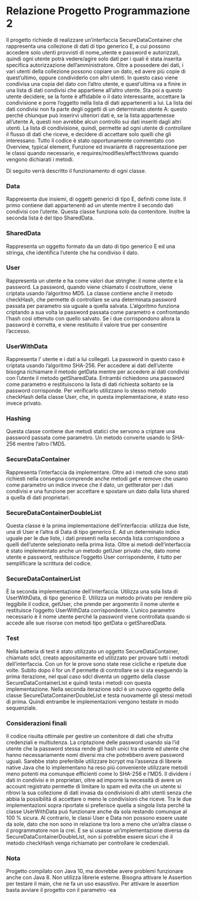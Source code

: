 # Relazione Progetto Programmazione 2

Il progetto richiede di realizzare un’interfaccia SecureDataContainer che  rappresenta una collezione di dati di tipo generico E, a cui possono accedere solo utenti provvisti di nome_utente e password e autorizzati, quindi ogni utente potrà vedere/agire solo dati per i quali è stata inserita specifica autorizzazione dell’amministratore.
Oltre a possedere dei dati, i vari utenti della collezione possono copiare un dato, ed avere più copie di quest’ultimo, oppure condividerlo con altri utenti. In questo caso viene condivisa una copia del dato con l’altro utente, e quest’ultima va a finire in una lista di dati condivisi che appartiene all’altro utente. Sta poi a questo utente decidere, se la fonte è affidabile o il dato interessante, accettare la condivisione e porre l’oggetto nella lista di dati appartenenti a lui.
La lista dei dati condivisi non fa parte degli oggetti di un determinato utente A: questo perché chiunque può inserirvi ulteriori dati e, se la lista appartenesse all’utente A, questi non avrebbe alcun controllo sui dati inseriti dagli altri utenti. La lista di condivisione, quindi, permette ad ogni utente di controllare il flusso di dati che riceve, e decidere di accettare solo quelli che gli interessano. 
Tutto il codice è stato opportunamente commentato con Overview, typical element, Funzione ed invariante di rappresentazione per le classi quando necessario, e requires/modifies/effect/throws quando vengono dichiarati i metodi.

Di seguito verrà descritto il funzionamento di ogni classe.

### Data

Rappresenta due insiemi, di oggetti generici di tipo E, definiti come liste. Il primo contiene dati appartenenti ad un utente mentre il secondo dati condivisi con l’utente. Questa classe funziona solo da contenitore. Inoltre la seconda lista è del tipo SharedData.

### SharedData

Rappresenta un oggetto formato da un dato di tipo generico E ed una stringa, che identifica l’utente che ha condiviso il dato.

### User

Rappresenta un utente e ha come valori due stringhe: il nome utente e la password. La password, quando viene chiamato il costruttore, viene criptata usando l’algoritmo MD5. La classe contiene anche il metodo checkHash, che permette di controllare se una determinata password passata per parametro sia uguale a quella salvata. L’algoritmo funziona criptando a sua volta la password passata come parametro e confrontando l’hash così ottenuto con quello salvato. Se i due corrispondono allora la password è corretta, e viene restituito il valore true per consentire l’accesso.

### UserWithData

Rappresenta l’ utente e i dati a lui collegati. La password in questo caso è criptata usando l’algoritmo SHA-256. Per accedere ai dati dell’utente bisogna richiamare il metodo getData  mentre per accedere ai dati condivisi con l’utente il metodo getSharedData. Entrambi richiedono una password come parametro e restituiscono la lista di dati richiesta soltanto se la password corrisponde. Per verificarlo utilizzano lo stesso metodo checkHash della classe User, che, in questa implementazione, è stato reso invece privato.

### Hashing

Questa classe contiene due metodi statici che servono a criptare una password passata come parametro. Un metodo converte usando lo SHA-256 mentre l’altro l’MD5.

### SecureDataContainer

Rappresenta l’interfaccia da implementare. Oltre ad i metodi che sono stati richiesti nella consegna comprende anche metodi get e remove che usano come parametro un indice invece che il dato, un getIterator per i dati condivisi e una funzione per accettare e spostare un dato dalla lista shared a quella di dati proprietari. 

### SecureDataContainerDoubleList

Questa classe è la prima implementazione dell’interfaccia: utilizza due liste, una di User e l’altra di Data di tipo generico E. Ad un determinato indice uguale per le due liste, i dati presenti nella seconda lista corrispondono a quelli dell’utente selezionato nella prima lista. 
Oltre ai metodi dell’interfaccia è stato implementato anche un metodo getUser privato che, dato nome utente e password, restituisce l’oggetto User corrispondente, il tutto per semplificare la scrittura del codice.

### SecureDataContainerList

È la seconda implementazione dell’interfaccia. Utilizza una sola lista di UserWithData, di tipo generico E. Utilizza un metodo privato per rendere più leggibile il codice, getUser, che prende per argomento il nome utente e restituisce l’oggetto UserWithData corrispondente. L’unico parametro necessario è il nome utente perché la password viene controllata quando si accede alle sue risorse con metodi tipo getData o getSharedData.

### Test

Nella batteria di test è stato utilizzato un oggetto SecureDataContainer, chiamato sdcl, creato appositamente ed utilizzato per provare tutti i metodi dell’interfaccia. 
Con un for le prove sono state rese cicliche e ripetute due volte. 
Subito dopo il for un if permette di controllare se si sta eseguendo la prima iterazione, nel qual caso sdcl diventa un oggetto della classe SecureDataContainerList e quindi testa i metodi con questa implementazione. Nella seconda iterazione sdcl è un nuovo oggetto della classe SecureDataContainerDoubleList e testa nuovamente gli stessi metodi di prima. Quindi entrambe le implementazioni vengono testate in modo sequenziale.

### Considerazioni finali

Il codice risulta ottimale per gestire un contenitore di dati che sfrutta credenziali e multiutenza.
La criptazione delle password usando sia l’id utente che la password stessa rende gli hash unici tra utente ed utente che hanno necessariamente nomi diversi ma che potrebbero avere password uguali.
Sarebbe stato preferibile utilizzare bcrypt ma l’assenza di librerie native Java che lo implementano  ha reso più conveniente utilizzare metodi meno potenti ma comunque efficienti come lo SHA-256 e l’MD5. 
Il dividere i dati in condivisi e in proprietari, oltre ad imporre la necessità di avere un account registrato permette di limitare lo spam ed evita che un utente si ritrovi la sua collezione di dati invasa da condivisioni di altri utenti senza che abbia la possibilità di accettare o meno le condivisioni che riceve. 
Tra le due implementazioni sopra riportate si preferisce quella a singola lista perché la classe UserWithData può funzionare anche da sola restando comunque  al 100 % sicura. 
Al contrario, le classi User e Data non possono essere usate da sole, dato che non sono in relazione tra loro a meno che un’altra classe o il programmatore non la crei. E se si usasse un’implementazione diversa da SecureDataContainerDoubleList, non si potrebbe essere sicuri che il metodo checkHash venga richiamato per controllare le credenziali.

### Nota

Progetto compilato con Java 10, ma dovrebbe avere problemi funzionare anche con Java 8. Non utilizza librerie esterne. Bisogna attivare le Assertion per testare il main, che ne fa un uso esaustivo. Per attivare le assertion basta avviare il progetto con il parametro -ea
